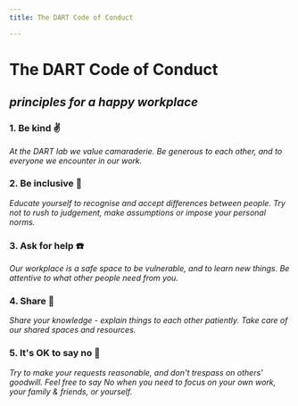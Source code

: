 ```yaml
---
title: The DART Code of Conduct

---
```

# The DART Code of Conduct

## _principles for a happy workplace_

### 1. **Be kind** :v:

_At the DART lab we value camaraderie. Be generous to each other, and to
everyone we encounter in our work._

### 2. Be inclusive :rainbow:

_Educate yourself to recognise and accept differences between people.
Try not to rush to judgement, make assumptions or impose your personal
norms._

### 3. Ask for help :phone:

_Our workplace is a safe space to be vulnerable, and to learn new
things. Be attentive to what other people need from you._

### 4. Share :open_hands:

_Share your knowledge - explain things to each other patiently. Take
care of our shared spaces and resources._

### 5. It's OK to say no :speech_balloon:

_Try to make your requests reasonable, and don't trespass on others'
goodwill. Feel free to say No when you need to focus on your own work,
your family & friends, or yourself._